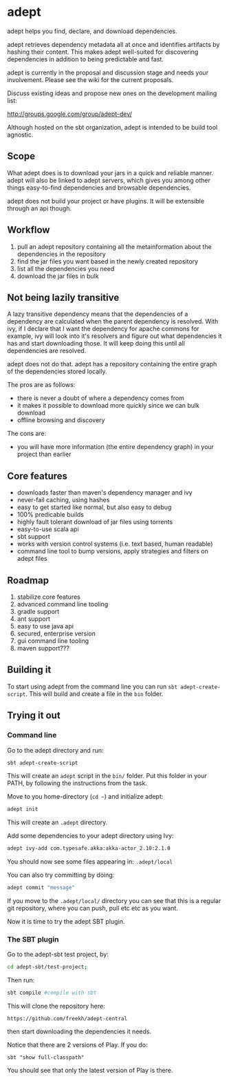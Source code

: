 # adept #

adept helps you find, declare, and download dependencies.

adept retrieves dependency metadata all at once and identifies artifacts by hashing their content.
This makes adept well-suited for discovering dependencies in addition to being predictable and fast.

adept is currently in the proposal and discussion stage and needs your involvement.
Please see the wiki for the current proposals.

Discuss existing ideas and propose new ones on the development mailing list:

  http://groups.google.com/group/adept-dev/

Although hosted on the sbt organization, adept is intended to be build tool agnostic.


## Scope ##

What adept does is to download your jars in a quick and reliable manner.
adept will also be linked to adept servers, which gives you among other things easy-to-find dependencies and browsable dependencies.

adept does not build your project or have plugins. It will be extensible through an api though.

## Workflow ##

1. pull an adept repository containing all the metainformation about the dependencies in the repository
2. find the jar files you want based in the newly created repository
3. list all the dependencies you need
4. download the jar files in bulk

## Not being lazily transitive ##

A lazy transitive dependency means that the dependencies of a dependency are calculated when the parent dependency is resolved.
With ivy, if I declare that I want the dependency for apache commons for example, ivy  will look into it's resolvers and figure out what dependencies it has and start downloading those. It will keep doing this  until all dependencies are resolved.

adept does not do that. adept has a repository containing the entire graph of the dependencies stored locally.

The pros are as follows:
- there is never a doubt of where a dependency comes from
- it makes it possible to download more quickly since we can bulk download
- offline browsing and discovery

The cons are:
- you will have more information (the entire dependency graph) in your project than earlier

## Core features ##

- downloads faster than maven's dependency manager and ivy
- never-fail caching, using hashes
- easy to get started like normal, but also easy to debug
- 100% predicable builds
- highly fault tolerant download of jar files using torrents
- easy-to-use scala api
- sbt support
- works with version control systems (i.e. text based, human readable)
- command line tool to bump versions, apply strategies and filters on adept files

## Roadmap ##

1. stabilize core features
2. advanced command line tooling
3. gradle support
4. ant support
5. easy to use java api
6. secured, enterprise version
7. gui command line tooling
8. maven support???

## Building it ##
To start using adept from the command line you can run `sbt adept-create-script`. 
This will build and create a file in the `bin` folder.

## Trying it out ##

### Command line ###
Go to the adept directory and run:

```bash
sbt adept-create-script
```

This will create an `adept` script in the `bin/` folder.
Put this folder in your PATH, by following the instructions from the task.

Move to you home-directory (`cd ~`) and initialize adept:
```bash
adept init
```
This will create an `.adept` directory.

Add some dependencies to your adept directory using Ivy:
```bash
adept ivy-add com.typesafe.akka:akka-actor_2.10:2.1.0
```

You should now see some files appearing in: `.adept/local`


You can also try committing by doing:
```bash
adept commit "message"
```

If you move to the `.adept/local/` directory you can see that this is a regular git repository, where you can push, pull etc etc as you want. 

Now it is time to try the adept SBT plugin.

### The SBT plugin ###

Go to the adept-sbt test project, by:
```bash
cd adept-sbt/test-project;
```

Then run:
```bash
sbt compile #compile with sbt
```
This will clone the repository here:
```
https://github.com/freekh/adept-central
```
then start downloading the dependencies it needs.

Notice that there are 2 versions of Play. 
If you do:
```
sbt "show full-classpath"
```
You should see that only the latest version of Play is there.
